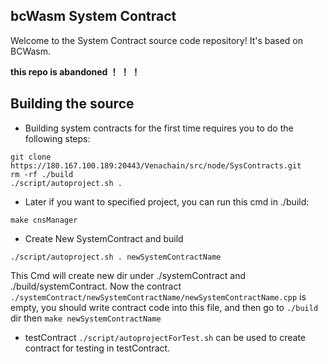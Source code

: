 ## bcWasm System Contract

Welcome to the System Contract source code repository! It's based on BCWasm.

**this repo is abandoned ！ ！ ！**

## Building the source
* Building system contracts for the first time requires you to do the following steps:
```shell
git clone https://180.167.100.189:20443/Venachain/src/node/SysContracts.git
rm -rf ./build
./script/autoproject.sh .
```

* Later if you want to specified project, you can run this cmd in ./build:
```shell
make cnsManager
```

* Create New SystemContract and build
``` shell
./script/autoproject.sh . newSystemContractName
```
This Cmd will create new dir under ./systemContract and ./build/systemContract.
Now the contract `./systemContract/newSystemContractName/newSystemContractName.cpp` is empty, you should write contract code into this file, and then go to `./build` dir then `make newSystemContractName`

* testContract
`./script/autoprojectForTest.sh` can be used to create contract for testing in testContract. 